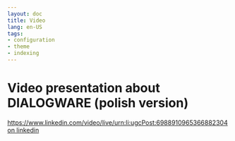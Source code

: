 ```yaml
---
layout: doc
title: Video
lang: en-US
tags:
- configuration
- theme
- indexing
---
```


# Video presentation about DIALOGWARE (polish version)

https://www.linkedin.com/video/live/urn:li:ugcPost:6988910965366882304
[on linkedin](https://www.linkedin.com/video/live/urn:li:ugcPost:6988910965366882304/)




